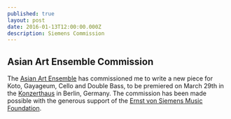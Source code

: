```yaml
---
published: true
layout: post
date: 2016-01-13T12:00:00.000Z
description: Siemens Commission
---
```



## Asian Art Ensemble Commission

The [Asian Art Ensemble](http://www.asianart-ensemble.com/german/Startseite.html) has commissioned me to write a new piece for Koto, Gayageum, Cello and Double Bass, to be premiered on March 29th in the [Konzerthaus](http://en.konzerthaus.de/) in Berlin, Germany.  The commission has been made possible with the generous support of the [Ernst von Siemens Music Foundation](http://www.evs-musikstiftung.ch/en/index.html).
